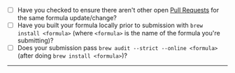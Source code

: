- [ ] Have you checked to ensure there aren't other open [Pull Requests](https://github.com/cultivatedops/homebrew-hashicorp/pulls) for the same formula update/change?
- [ ] Have you built your formula locally prior to submission with `brew install <formula>` (where `<formula>` is the name of the formula you're submitting)?
- [ ] Does your submission pass `brew audit --strict --online <formula>` (after doing `brew install <formula>`)?

-----
